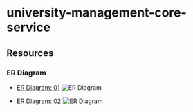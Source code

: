 # university-management-core-service

## Resources

### ER Diagram

- [ER Diagram: 01](https://i.ibb.co/Ln2FttV/university-management-core-service-module-1.png)
  <img src="https://i.ibb.co/Ln2FttV/university-management-core-service-module-1.png" alt="ER Diagram"></img>

- [ER Diagram: 02](https://i.ibb.co/tJ4nt6T/Screenshot-2023-08-20-at-7-32-11-PM.png)
  <img src="https://i.ibb.co/tJ4nt6T/Screenshot-2023-08-20-at-7-32-11-PM.png" alt="ER Diagram"> </img>

